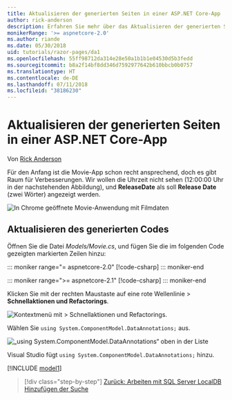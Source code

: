 ```yaml
---
title: Aktualisieren der generierten Seiten in einer ASP.NET Core-App
author: rick-anderson
description: Erfahren Sie mehr über das Aktualisieren der generierten Seiten in einer ASP.NET Core-App.
monikerRange: '>= aspnetcore-2.0'
ms.author: riande
ms.date: 05/30/2018
uid: tutorials/razor-pages/da1
ms.openlocfilehash: 55ff98712da314e28e50a1b1b1e04530d5b3fedd
ms.sourcegitcommit: b8a2f14bf8dd346d7592977642b610bbcb0b0757
ms.translationtype: HT
ms.contentlocale: de-DE
ms.lasthandoff: 07/11/2018
ms.locfileid: "38186230"
---
```

# <a name="update-the-generated-pages-in-an-aspnet-core-app"></a>Aktualisieren der generierten Seiten in einer ASP.NET Core-App

Von [Rick Anderson](https://twitter.com/RickAndMSFT)

Für den Anfang ist die Movie-App schon recht ansprechend, doch es gibt Raum für Verbesserungen. Wir wollen die Uhrzeit nicht sehen (12:00:00 Uhr in der nachstehenden Abbildung), und **ReleaseDate** als soll **Release Date** (zwei Wörter) angezeigt werden.

![In Chrome geöffnete Movie-Anwendung mit Filmdaten](sql/_static/m55.png)

## <a name="update-the-generated-code"></a>Aktualisieren des generierten Codes

Öffnen Sie die Datei *Models/Movie.cs*, und fügen Sie die im folgenden Code gezeigten markierten Zeilen hinzu:

::: moniker range="= aspnetcore-2.0"
[!code-csharp[](~/tutorials/razor-pages/razor-pages-start/sample/RazorPagesMovie/Models/MovieDate.cs?name=snippet_1&highlight=10-11)]
::: moniker-end

::: moniker range=">= aspnetcore-2.1"
[!code-csharp[](~/tutorials/razor-pages/razor-pages-start/sample/RazorPagesMovie21/Models/MovieDate.cs?name=snippet_1&highlight=10-11,15)]
::: moniker-end

Klicken Sie mit der rechten Maustaste auf eine rote Wellenlinie >  **Schnellaktionen und Refactorings**.

  ![Kontextmenü mit **> Schnellaktionen und Refactorings**.](da1/qa.png)

Wählen Sie `using System.ComponentModel.DataAnnotations;` aus.

  ![„using System.ComponentModel.DataAnnotations“ oben in der Liste](da1/da.png)

  Visual Studio fügt `using System.ComponentModel.DataAnnotations;` hinzu.

[!INCLUDE [model1](~/includes/RP/da2.md)]

> [!div class="step-by-step"]
> [Zurück: Arbeiten mit SQL Server LocalDB](xref:tutorials/razor-pages/sql)
> [Hinzufügen der Suche](xref:tutorials/razor-pages/search)
